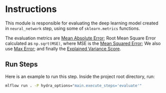 # Instructions

This module is responsible for evaluating the deep learning model created in `neural_network` step, using some of `sklearn.metrics` functions.

The evaluation metrics are [Mean Absolute Error](https://scikit-learn.org/stable/modules/generated/sklearn.metrics.mean_absolute_error.html); Root Mean Square Error calculated as `np.sqrt(MSE)`, where MSE is the [Mean Squared Error](https://scikit-learn.org/stable/modules/generated/sklearn.metrics.mean_squared_error.html); We also use [Max Error](https://scikit-learn.org/stable/modules/generated/sklearn.metrics.max_error.html); and finally the [Explained Variance Score](https://scikit-learn.org/stable/modules/generated/sklearn.metrics.explained_variance_score.html).

## Run Steps

Here is an example to run this step. Inside the project root directory, run:

```bash
mlflow run . -P hydra_options="main.execute_steps='evaluate'"
```
